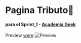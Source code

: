 # Pagina Tributo:orange_book:
#### para el Sprint_1 - [Academia Geek](https://makaia.org/portfolio/academia-geek/)  


Preview [were](https://alexandercelis.github.io/pagina_tributo/) 
![Preview](https://i.imgur.com/JNTEQ1y.jpg)
